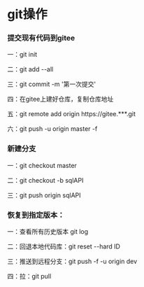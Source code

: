 # git操作

### 提交现有代码到gitee

一：git init

二：git add --all

三：git commit -m '第一次提交'

四：在gitee上建好仓库，复制仓库地址

五：git remote add origin https://gitee.***.git

六：git push -u origin master -f 

 
### 新建分支

一：git checkout master

二：git checkout -b sqlAPI

三：git push origin sqlAPI



 

### 恢复到指定版本：

一：查看所有历史版本 git log

二：回退本地代码库：git reset --hard ID

三：推送到远程分支：git push -f -u origin dev

四：拉：git pull